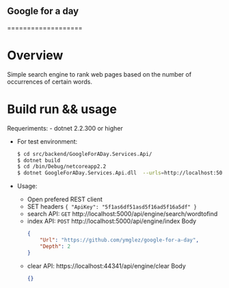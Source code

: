 ## Google for a day
===================
# Overview
Simple search engine to rank web pages based on the number of occurrences of certain words.

# Build run && usage
Requeriments:
    - dotnet 2.2.300 or higher

- For test environment:
    ```sh
    $ cd src/backend/GoogleForADay.Services.Api/
    $ dotnet build
    $ cd /bin/Debug/netcoreapp2.2
    $ dotnet GoogleForADay.Services.Api.dll  --urls=http://localhost:5000/
    ```
	
- Usage:
    - Open prefered REST client
     - SET headers ```{ "ApiKey": "5f1as6df51asd5f16ad5f16a5df" }```
    - search API: `GET` http://localhost:5000/api/engine/search/wordtofind
    - index API: `POST` http://localhost:5000/api/engine/index
       Body
        ```json
        {
        	"Url": "https://github.com/ymglez/google-for-a-day",
        	"Depth": 2
        }
        ```
    - clear API: https://localhost:44341/api/engine/clear
        Body
         ```json
        {}
        ```
	